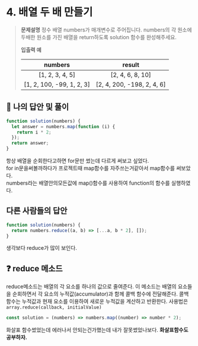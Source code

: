 # 4. 배열 두 배 만들기

> **문제설명**
> 정수 배열 numbers가 매개변수로 주어집니다. numbers의 각 원소에 두배한 원소를 가진 배열을 return하도록 solution 함수를 완성해주세요.
>
> **입출력 예**
>
> |          numbers          |           result           |
> | :-----------------------: | :------------------------: |
> |      [1, 2, 3, 4, 5]      |      [2, 4, 6, 8, 10]      |
> | [1, 2, 100, -99, 1, 2, 3] | [2, 4, 200, -198, 2, 4, 6] |

## 💭 나의 답안 및 풀이

```js
function solution(numbers) {
  let answer = numbers.map(function (i) {
    return i * 2;
  });
  return answer;
}
```

항상 배열을 순회한다고하면 for문만 썼는데 다르게 써보고 싶었다.  
for in문을써볼까하다가 프로젝트때 map함수를 자주쓰는거같아서 map함수를 써보았다.  
numbers라는 배열안의모든값에 map()함수를 사용하여 function의 함수를 실행하였다.

## 다른 사람들의 답안

```js
function solution(numbers) {
  return numbers.reduce((a, b) => [...a, b * 2], []);
}
```

생각보다 reduce가 많이 보인다.

## ❓ reduce 메소드

reduce메소드는 배열의 각 요소를 하나의 값으로 줄여준다.
이 메소드는 배열의 요소들을 순회하면서 각 요소의 누적값(accumulator)과 함께 콜백 함수에 전달해준다.
콜백 함수는 누적값과 현재 요소를 이용하여 새로운 누적값을 계산하고 반환한다.
사용법은 `array.reduce(callback, initialValue)`

```js
const solution = (numbers) => numbers.map((number) => number * 2);
```

화살표 함수썼었는데 에러나서 안되는건가했는데 내가 잘못썼었나보다.
**화살표함수도 공부하자.**
